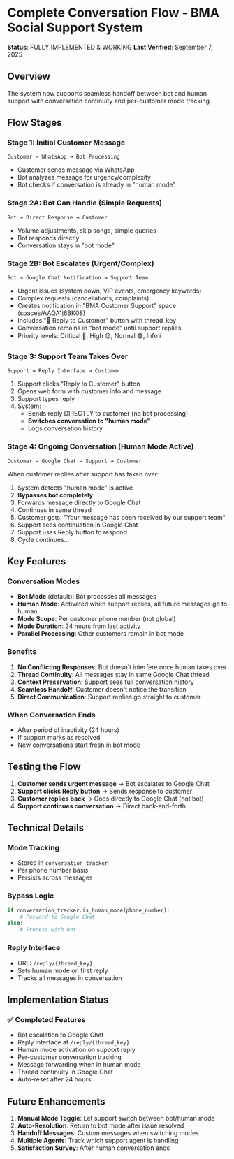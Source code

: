 # Complete Conversation Flow - BMA Social Support System
**Status**: FULLY IMPLEMENTED & WORKING
**Last Verified**: September 7, 2025

## Overview
The system now supports seamless handoff between bot and human support with conversation continuity and per-customer mode tracking.

## Flow Stages

### Stage 1: Initial Customer Message
```
Customer → WhatsApp → Bot Processing
```
- Customer sends message via WhatsApp
- Bot analyzes message for urgency/complexity
- Bot checks if conversation is already in "human mode"

### Stage 2A: Bot Can Handle (Simple Requests)
```
Bot → Direct Response → Customer
```
- Volume adjustments, skip songs, simple queries
- Bot responds directly
- Conversation stays in "bot mode"

### Stage 2B: Bot Escalates (Urgent/Complex)
```
Bot → Google Chat Notification → Support Team
```
- Urgent issues (system down, VIP events, emergency keywords)
- Complex requests (cancellations, complaints)
- Creates notification in "BMA Customer Support" space (spaces/AAQA1j6BK08)
- Includes "📝 Reply to Customer" button with thread_key
- Conversation remains in "bot mode" until support replies
- Priority levels: Critical 🔴, High 🟡, Normal 🟢, Info ℹ️

### Stage 3: Support Team Takes Over
```
Support → Reply Interface → Customer
```
1. Support clicks "Reply to Customer" button
2. Opens web form with customer info and message
3. Support types reply
4. System:
   - Sends reply DIRECTLY to customer (no bot processing)
   - **Switches conversation to "human mode"**
   - Logs conversation history

### Stage 4: Ongoing Conversation (Human Mode Active)
```
Customer → Google Chat → Support → Customer
```
When customer replies after support has taken over:
1. System detects "human mode" is active
2. **Bypasses bot completely**
3. Forwards message directly to Google Chat
4. Continues in same thread
5. Customer gets: "Your message has been received by our support team"
6. Support sees continuation in Google Chat
7. Support uses Reply button to respond
8. Cycle continues...

## Key Features

### Conversation Modes
- **Bot Mode** (default): Bot processes all messages
- **Human Mode**: Activated when support replies, all future messages go to human
- **Mode Scope**: Per customer phone number (not global)
- **Mode Duration**: 24 hours from last activity
- **Parallel Processing**: Other customers remain in bot mode

### Benefits
1. **No Conflicting Responses**: Bot doesn't interfere once human takes over
2. **Thread Continuity**: All messages stay in same Google Chat thread
3. **Context Preservation**: Support sees full conversation history
4. **Seamless Handoff**: Customer doesn't notice the transition
5. **Direct Communication**: Support replies go straight to customer

### When Conversation Ends
- After period of inactivity (24 hours)
- If support marks as resolved
- New conversations start fresh in bot mode

## Testing the Flow

1. **Customer sends urgent message** → Bot escalates to Google Chat
2. **Support clicks Reply button** → Sends response to customer
3. **Customer replies back** → Goes directly to Google Chat (not bot)
4. **Support continues conversation** → Direct back-and-forth

## Technical Details

### Mode Tracking
- Stored in `conversation_tracker`
- Per phone number basis
- Persists across messages

### Bypass Logic
```python
if conversation_tracker.is_human_mode(phone_number):
    # Forward to Google Chat
else:
    # Process with bot
```

### Reply Interface
- URL: `/reply/{thread_key}`
- Sets human mode on first reply
- Tracks all messages in conversation

## Implementation Status

### ✅ Completed Features
- Bot escalation to Google Chat
- Reply interface at `/reply/{thread_key}`
- Human mode activation on support reply
- Per-customer conversation tracking
- Message forwarding when in human mode
- Thread continuity in Google Chat
- Auto-reset after 24 hours

## Future Enhancements

1. **Manual Mode Toggle**: Let support switch between bot/human mode
2. **Auto-Resolution**: Return to bot mode after issue resolved
3. **Handoff Messages**: Custom messages when switching modes
4. **Multiple Agents**: Track which support agent is handling
5. **Satisfaction Survey**: After human conversation ends